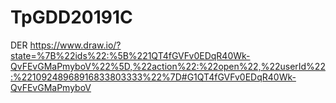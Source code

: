 # TpGDD20191C

DER 
https://www.draw.io/?state=%7B%22ids%22:%5B%221QT4fGVFv0EDqR40Wk-QvFEvGMaPmyboV%22%5D,%22action%22:%22open%22,%22userId%22:%22109248968916833803333%22%7D#G1QT4fGVFv0EDqR40Wk-QvFEvGMaPmyboV
